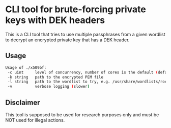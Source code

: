 # CLI tool for brute-forcing private keys with DEK headers

This is a CLI tool that tries to use multiple passphrases from a given wordlist to decrypt an encrypted private key that has a DEK header.

## Usage

```bash
Usage of ./x509bf:
 -c uint     level of concurrency, number of cores is the default (default 8)
 -k string   path to the encrypted PEM file
 -l string   path to the wordlist to try, e.g. /usr/share/wordlists/rockyou.txt
 -v          verbose logging (slower)
```

## Disclaimer

This tool is supposed to be used for research purposes only and must be NOT used for illegal actions.
